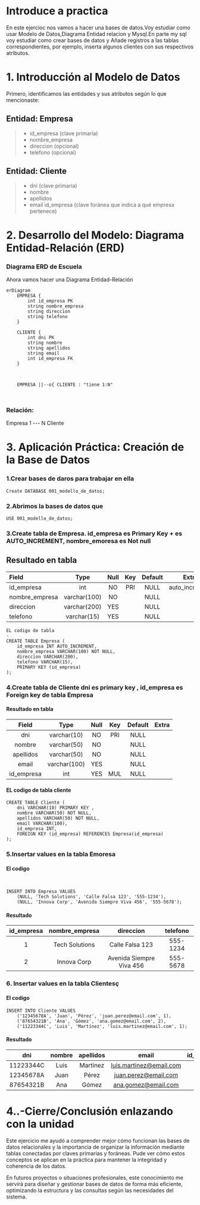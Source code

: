 # Introduce a practica 
En este ejercioc nos vamos a hacer una bases de datos.Voy estudiar como usar Modelo de Datos,Diagrama Entidad relacion y Mysql.En parte my sql voy estudiar como crear bases de datos y Añade registros a las tablas correspondientes, por ejemplo, inserta algunos clientes con sus respectivos atributos.



# 1. Introducción al Modelo de Datos


Primero, identificamos las entidades y sus atributos según lo que mencionaste:



## Entidad: Empresa
> - id_empresa (clave primaria)
> - nombre_empresa
> - direccion (opcional)
> - telefono (opcional)

## Entidad: Cliente
> - dni (clave primaria)
> - nombre
> - apellidos
> - email
id_empresa (clave foránea que indica a qué empresa pertenece)



# 2. Desarrollo del Modelo: Diagrama Entidad-Relación (ERD)
### Diagrama ERD de Escuela

Ahora vamos hacer una Diagrama Entidad-Relación

```mermaid
erDiagram
    EMPRESA {
        int id_empresa PK
        string nombre_empresa
        string direccion
        string telefono
    }

    CLIENTE {
        int dni PK
        string nombre
        string apellidos
        string email
        int id_empresa FK
    }



    EMPRESA ||--o{ CLIENTE : "tiene 1:N"
    


```
### Relación:
Empresa 1 --- N Cliente


# 3. Aplicación Práctica: Creación de la Base de Datos

### 1.Crear bases de daros para trabajar en ella 
```
Create DATABASE 001_modello_de_datos;
```
### 2.Abrimos la bases de datos que 
```
USE 001_modello_de_datos;
```


### 3.Create tabla de Empresa. id_empresa es Primary Key + es AUTO_INCREMENT, nombre_emoresa es Not null

Resultado en tabla
-
| Field          | Type         | Null | Key | Default | Extra          |
|:----------------|:--------------:|:------:|:-----:|:---------:|:----------------:|
| id_empresa     | int          | NO   | PRI | NULL    | auto_increment |
| nombre_empresa | varchar(100) | NO   |     | NULL    |                |
| direccion      | varchar(200) | YES  |     | NULL    |                |
| telefono       | varchar(15)  | YES  |     | NULL    |                |
```
EL codigo de tabla
-
CREATE TABLE Empresa (
    id_empresa INT AUTO_INCREMENT,
    nombre_empresa VARCHAR(100) NOT NULL,
    direccion VARCHAR(200),
    telefono VARCHAR(15),
    PRIMARY KEY (id_empresa)
);
```


### 4.Create tabla de Cliente dni es primary key , id_empresa es Foreign key de tabla Empresa

#### Resultado en tabla 

| Field      | Type         | Null | Key | Default | Extra |
|:------------:|:--------------:|:------:|:-----:|:---------:|:-------:|
| dni        | varchar(10)  | NO   | PRI | NULL    |       |
| nombre     | varchar(50)  | NO   |     | NULL    |       |
| apellidos  | varchar(50)  | NO   |     | NULL    |       |
| email      | varchar(100) | YES  |     | NULL    |       |
| id_empresa | int          | YES  | MUL | NULL    |       |

#### EL codigo de tabla cliente

```
CREATE TABLE Cliente (
    dni VARCHAR(10) PRIMARY KEY ,
    nombre VARCHAR(50) NOT NULL,
    apellidos VARCHAR(50) NOT NULL,
    email VARCHAR(100),
    id_empresa INT,
    FOREIGN KEY (id_empresa) REFERENCES Empresa(id_empresa)
);
```



### 5.Insertar values en la tabla Emoresa

#### El codigo


```


INSERT INTO Empresa VALUES 
    (NULL, 'Tech Solutions', 'Calle Falsa 123', '555-1234'),
    (NULL, 'Innova Corp', 'Avenida Siempre Viva 456', '555-5678');
```
#### Resultado 

| id_empresa | nombre_empresa | direccion                | telefono |
|:------------:|:----------------:|:--------------------------:|:----------:|
|          1 | Tech Solutions | Calle Falsa 123          | 555-1234 |
|          2 | Innova Corp    | Avenida Siempre Viva 456 | 555-5678 |


### 6. Insertar values en la tabla Clientesç

#### El codigo
```
INSERT INTO Cliente VALUES 
    ('12345678A', 'Juan', 'Pérez', 'juan.perez@email.com', 1),
    ('87654321B', 'Ana', 'Gómez', 'ana.gomez@email.com', 2),
    ('11223344C', 'Luis', 'Martínez', 'luis.martinez@email.com', 1);

```
#### Resultado 

| dni       | nombre | apellidos | email                   | id_empresa |
|:-----------:|:--------:|:-----------:|:-------------------------:|:------------:|
| 11223344C | Luis   | Martínez  | luis.martinez@email.com |          1 |
| 12345678A | Juan   | Pérez     | juan.perez@email.com    |          1 |
| 87654321B | Ana    | Gómez     | ana.gomez@email.com     |          2 |



# 4..-Cierre/Conclusión enlazando con la unidad

Este ejercicio me ayudó a comprender mejor cómo funcionan las bases de datos relacionales y la importancia de organizar la información mediante tablas conectadas por claves primarias y foráneas. Pude ver cómo estos conceptos se aplican en la práctica para mantener la integridad y coherencia de los datos.

En futuros proyectos o situaciones profesionales, este conocimiento me servirá para diseñar y gestionar bases de datos de forma más eficiente, optimizando la estructura y las consultas según las necesidades del sistema.



